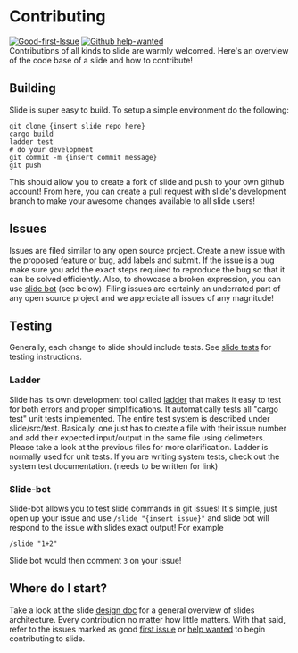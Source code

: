 # Contributing 
[![Good-first-Issue](https://img.shields.io/github/issues/ayazhafiz/slide/good%20first%20issue?style=flat-square)](https://github.com/ayazhafiz/slide/issues?q=is%3Aopen+is%3Aissue+label%3A%22good+first+issue%22) [![Github help-wanted](https://img.shields.io/github/issues/ayazhafiz/slide/help%20wanted?style=flat-square)](https://github.com/ayazhafiz/slide/issues?q=is%3Aissue+is%3Aopen+label%3A%22help+wanted%22)
<br/>
Contributions of all kinds to slide are warmly welcomed. Here's an overview of the code base of a slide and how
to contribute!

## Building
Slide is super easy to build. To setup a simple environment do the following:
```
git clone {insert slide repo here}
cargo build
ladder test
# do your development
git commit -m {insert commit message}
git push 
```

This should allow you to create a fork of slide and push to your own github account! From here, you
can create a pull request with slide's development branch to make your awesome changes available to
all slide users!

## Issues
Issues are filed similar to any open source project. Create a new issue with the proposed
feature or bug, add labels and submit. If the issue is a bug make sure you add the exact steps
required to reproduce the bug so that it can be solved efficiently. Also, to showcase a broken
expression, you can use [slide bot](#slide-bot) (see below). Filing issues are certainly an underrated part of any open source project and we appreciate all issues of any magnitude!

## Testing 
Generally, each change to slide should include tests. See [slide tests](./slide/src/test/README.md) for testing instructions.
### Ladder
Slide has its own development tool called [ladder](slide/src/test) that makes it easy to test for both errors and proper simplifications. It automatically
tests all "cargo test" unit tests implemented. The entire test system is described under slide/src/test. Basically, one just
has to create a file with their issue number and add their expected input/output in the same file using delimeters. Please 
take a look at the previous files for more clarification. Ladder is normally used for unit tests. If
you are writing system tests, check out the system test documentation. (needs to be written for
link)

### Slide-bot
Slide-bot allows you to test slide commands in git issues! It's simple, just open up your issue and
use `/slide "{insert issue}"` and slide bot will respond to the issue with slides exact output!
For example
```
/slide "1+2" 
```
Slide bot would then comment `3` on your issue!

## Where do I start?
Take a look at the slide [design doc](docs/DESIGN.md) for a general overview of slides architecture.
Every contribution no matter how little matters. With that said, refer to the issues marked as good
[first issue](https://github.com/ayazhafiz/slide/issues?q=is%3Aopen+is%3Aissue+label%3A%22good+first+issue%22) or 
[help wanted](https://github.com/ayazhafiz/slide/issues?q=is%3Aissue+is%3Aopen+label%3A%22help+wanted%2)
to begin contributing to slide.
